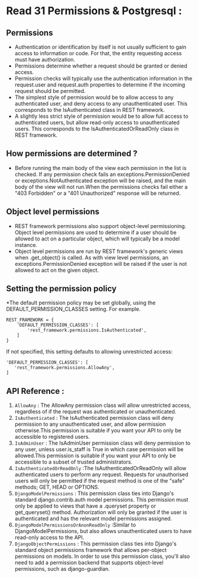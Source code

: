 # Read 31 Permissions & Postgresql  :
## Permissions
* Authentication or identification by itself is not usually sufficient to gain access to information or code. For that, the entity requesting access must have authorization.
* Permissions determine whether a request should be granted or denied access.
* Permission checks will typically use the authentication information in the request.user and request.auth properties to determine if the incoming request should be permitted.
* The simplest style of permission would be to allow access to any authenticated user, and deny access to any unauthenticated user. This corresponds to the IsAuthenticated class in REST framework.
* A slightly less strict style of permission would be to allow full access to authenticated users, but allow read-only access to unauthenticated users. This corresponds to the IsAuthenticatedOrReadOnly class in REST framework.
## How permissions are determined ?
* Before running the main body of the view each permission in the list is checked. If any permission check fails an exceptions.PermissionDenied or exceptions.NotAuthenticated exception will be raised, and the main body of the view will not run.When the permissions checks fail either a "403 Forbidden" or a "401 Unauthorized" response will be returned.
## Object level permissions
* REST framework permissions also support object-level permissioning. Object level permissions are used to determine if a user should be allowed to act on a particular object, which will typically be a model instance.
* Object level permissions are run by REST framework's generic views when .get_object() is called. As with view level permissions, an exceptions.PermissionDenied exception will be raised if the user is not allowed to act on the given object.
## Setting the permission policy
*The default permission policy may be set globally, using the DEFAULT_PERMISSION_CLASSES setting. For example.
```
REST_FRAMEWORK = {
    'DEFAULT_PERMISSION_CLASSES': [
        'rest_framework.permissions.IsAuthenticated',
    ]
}
```
If not specified, this setting defaults to allowing unrestricted access:
```
'DEFAULT_PERMISSION_CLASSES': [
   'rest_framework.permissions.AllowAny',
]
```
## API Reference :
1. `AllowAny` : The AllowAny permission class will allow unrestricted access, regardless of if the request was authenticated or unauthenticated. <br>
2. `IsAuthenticated` : The IsAuthenticated permission class will deny permission to any unauthenticated user, and allow permission otherwise.This permission is suitable if you want your API to only be accessible to registered users.<br>
3. `IsAdminUser` : The IsAdminUser permission class will deny permission to any user, unless user.is_staff is True in which case permission will be allowed.This permission is suitable if you want your API to only be accessible to a subset of trusted administrators.<br>
4. `IsAuthenticatedOrReadOnly` :The IsAuthenticatedOrReadOnly will allow authenticated users to perform any request. Requests for unauthorised users will only be permitted if the request method is one of the "safe" methods; GET, HEAD or OPTIONS.<br>
5. `DjangoModelPermissions` : This permission class ties into Django's standard django.contrib.auth model permissions. This permission must only be applied to views that have a .queryset property or get_queryset() method. Authorization will only be granted if the user is authenticated and has the relevant model permissions assigned.<br>
6. `DjangoModelPermissionsOrAnonReadOnly` :Similar to DjangoModelPermissions, but also allows unauthenticated users to have read-only access to the API.<br>
7. `DjangoObjectPermissions` : This permission class ties into Django's standard object permissions framework that allows per-object permissions on models. In order to use this permission class, you'll also need to add a permission backend that supports object-level permissions, such as django-guardian.<br>
